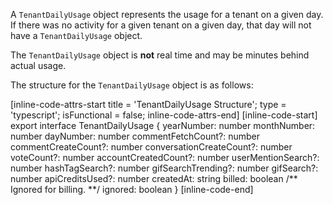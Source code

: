 A `TenantDailyUsage` object represents the usage for a tenant on a given day. If there was no activity for a given tenant on a given
day, that day will not have a `TenantDailyUsage` object.

The `TenantDailyUsage` object is **not** real time and may be minutes behind actual usage.

The structure for the `TenantDailyUsage` object is as follows:

[inline-code-attrs-start title = 'TenantDailyUsage Structure'; type = 'typescript'; isFunctional = false; inline-code-attrs-end]
[inline-code-start]
export interface TenantDailyUsage {
    yearNumber: number
    monthNumber: number
    dayNumber: number
    commentFetchCount?: number
    commentCreateCount?: number
    conversationCreateCount?: number
    voteCount?: number
    accountCreatedCount?: number
    userMentionSearch?: number
    hashTagSearch?: number
    gifSearchTrending?: number
    gifSearch?: number
    apiCreditsUsed?: number
    createdAt: string
    billed: boolean
    /** Ignored for billing. **/
    ignored: boolean
}
[inline-code-end]
